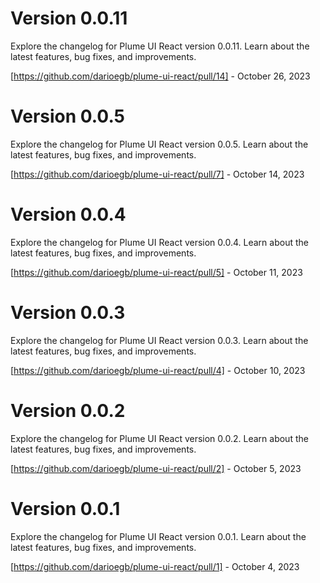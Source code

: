 # Version 0.0.11
Explore the changelog for Plume UI React version 0.0.11. Learn about the latest features, bug fixes, and improvements.

[https://github.com/darioegb/plume-ui-react/pull/14] - October 26, 2023



# Version 0.0.5
Explore the changelog for Plume UI React version 0.0.5. Learn about the latest features, bug fixes, and improvements.

[https://github.com/darioegb/plume-ui-react/pull/7] - October 14, 2023



# Version 0.0.4
Explore the changelog for Plume UI React version 0.0.4. Learn about the latest features, bug fixes, and improvements.

[https://github.com/darioegb/plume-ui-react/pull/5] - October 11, 2023



# Version 0.0.3
Explore the changelog for Plume UI React version 0.0.3. Learn about the latest features, bug fixes, and improvements.

[https://github.com/darioegb/plume-ui-react/pull/4] - October 10, 2023



# Version 0.0.2
Explore the changelog for Plume UI React version 0.0.2. Learn about the latest features, bug fixes, and improvements.

[https://github.com/darioegb/plume-ui-react/pull/2] - October 5, 2023



# Version 0.0.1
Explore the changelog for Plume UI React version 0.0.1. Learn about the latest features, bug fixes, and improvements.

[https://github.com/darioegb/plume-ui-react/pull/1] - October 4, 2023


